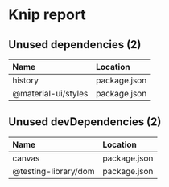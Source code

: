# Knip report

## Unused dependencies (2)

| Name                | Location     |
|:--------------------|:-------------|
| history             | package.json |
| @material-ui/styles | package.json |

## Unused devDependencies (2)

| Name                 | Location     |
|:---------------------|:-------------|
| canvas               | package.json |
| @testing-library/dom | package.json |


